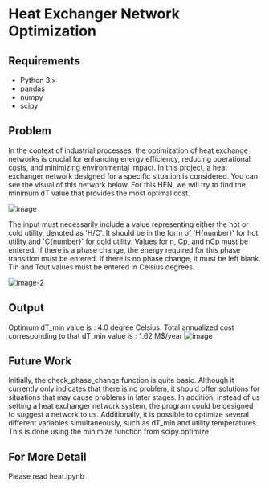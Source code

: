 # Heat Exchanger Network Optimization
## Requirements
- Python 3.x
- pandas
- numpy
- scipy

## Problem
In the context of industrial processes, the optimization of heat exchange networks is crucial for enhancing energy efficiency, reducing operational costs, and minimizing environmental impact.
In this project, a heat exchanger network designed for a specific situation is considered. You can see the visual of this network below. For this HEN, we will try to find the minimum dT value that provides the most optimal cost.

![image](https://github.com/enes-yapici/hen_optimization/assets/125216116/8e256d03-9784-4614-867a-899742034120)

The input must necessarily include a value representing either the hot or cold utility, denoted as 'H/C'. It should be in the form of 'H{number}' for hot utility and 'C{number}' for cold utility. Values for n, Cp, and nCp must be entered. If there is a phase change, the energy required for this phase transition must be entered. If there is no phase change, it must be left blank. Tin and Tout values must be entered in Celsius degrees.

![image-2](https://github.com/enes-yapici/hen_optimization/assets/125216116/8b7792c7-2e1d-4591-8d21-321bd808592e)

## Output
Optimum dT_min value is : 4.0 degree Celsius.
Total annualized cost corresponding to that dT_min value is : 1.62 M$/year
![image](https://github.com/enes-yapici/hen_optimization/assets/125216116/7527e886-cbff-42c0-b883-8ec49613e2c9)

## Future Work
Initially, the check_phase_change function is quite basic. Although it currently only indicates that there is no problem, it should offer solutions for situations that may cause problems in later stages.
In addition, instead of us setting a heat exchanger network system, the program could be designed to suggest a network to us.
Additionally, it is possible to optimize several different variables simultaneously, such as dT_min and utility temperatures. This is done using the minimize function from scipy.optimize.

## For More Detail
Please read heat.ipynb

